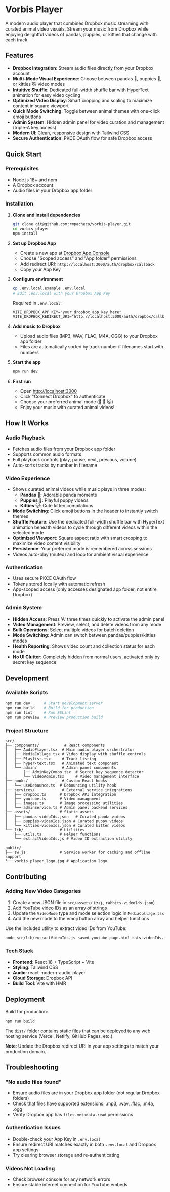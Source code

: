 # Vorbis Player

A modern audio player that combines Dropbox music streaming with curated animal video visuals. Stream your music from Dropbox while enjoying delightful videos of pandas, puppies, or kitties that change with each track.

## Features

- **Dropbox Integration**: Stream audio files directly from your Dropbox account
- **Multi-Mode Visual Experience**: Choose between pandas 🐼, puppies 🐶, or kitties 🐱 video modes
- **Intuitive Shuffle**: Dedicated full-width shuffle bar with HyperText animation for easy video cycling
- **Optimized Video Display**: Smart cropping and scaling to maximize content in square viewport
- **Quick Mode Switching**: Toggle between animal themes with one-click emoji buttons
- **Admin System**: Hidden admin panel for video curation and management (triple-A key access)
- **Modern UI**: Clean, responsive design with Tailwind CSS
- **Secure Authentication**: PKCE OAuth flow for safe Dropbox access

## Quick Start

### Prerequisites

- Node.js 18+ and npm
- A Dropbox account
- Audio files in your Dropbox app folder

### Installation

1. **Clone and install dependencies**

   ```bash
   git clone git@github.com:rmpacheco/vorbis-player.git
   cd vorbis-player
   npm install
   ```

2. **Set up Dropbox App**
   - Create a new app at [Dropbox App Console](https://www.dropbox.com/developers/apps)
   - Choose "Scoped access" and "App folder" permissions
   - Add redirect URI: `http://localhost:3000/auth/dropbox/callback`
   - Copy your App Key

3. **Configure environment**

   ```bash
   cp .env.local.example .env.local
   # Edit .env.local with your Dropbox App Key
   ```

   Required in `.env.local`:

   ```
   VITE_DROPBOX_APP_KEY="your_dropbox_app_key_here"
   VITE_DROPBOX_REDIRECT_URI="http://localhost:3000/auth/dropbox/callback"
   ```

4. **Add music to Dropbox**
   - Upload audio files (MP3, WAV, FLAC, M4A, OGG) to your Dropbox app folder
   - Files are automatically sorted by track number if filenames start with numbers

5. **Start the app**

   ```bash
   npm run dev
   ```

6. **First run**
   - Open <http://localhost:3000>
   - Click "Connect Dropbox" to authenticate
   - Choose your preferred animal mode (🐼 🐶 🐱)
   - Enjoy your music with curated animal videos!

## How It Works

### Audio Playback

- Fetches audio files from your Dropbox app folder
- Supports common audio formats
- Full playback controls (play, pause, next, previous, volume)
- Auto-sorts tracks by number in filename

### Video Experience

- Shows curated animal videos while music plays in three modes:
  - **Pandas** 🐼: Adorable panda moments
  - **Puppies** 🐶: Playful puppy videos
  - **Kitties** 🐱: Cute kitten compilations
- **Mode Switching**: Click emoji buttons in the header to instantly switch themes
- **Shuffle Feature**: Use the dedicated full-width shuffle bar with HyperText animation beneath videos to cycle through different videos within the selected mode
- **Optimized Viewport**: Square aspect ratio with smart cropping to maximize video content visibility
- **Persistence**: Your preferred mode is remembered across sessions
- Videos auto-play (muted) and loop for ambient visual experience

### Authentication

- Uses secure PKCE OAuth flow
- Tokens stored locally with automatic refresh
- App-scoped access (only accesses designated app folder, not entire Dropbox)

### Admin System

- **Hidden Access**: Press 'A' three times quickly to activate the admin panel
- **Video Management**: Preview, select, and delete videos from any mode
- **Bulk Operations**: Select multiple videos for batch deletion
- **Mode Switching**: Admin can switch between pandas/puppies/kitties modes
- **Health Reporting**: Shows video count and collection status for each mode
- **No UI Clutter**: Completely hidden from normal users, activated only by secret key sequence

## Development

### Available Scripts

```bash
npm run dev      # Start development server
npm run build    # Build for production  
npm run lint     # Run ESLint
npm run preview  # Preview production build
```

### Project Structure

```
src/
├── components/           # React components
│   ├── AudioPlayer.tsx  # Main audio player orchestrator
│   ├── MediaCollage.tsx # Video display with shuffle controls
│   ├── Playlist.tsx     # Track listing
│   ├── hyper-text.tsx   # Animated text component
│   └── admin/           # Admin panel components
│       ├── AdminKeyCombo.tsx  # Secret key sequence detector
│       └── VideoAdmin.tsx     # Video management interface
├── hooks/               # Custom React hooks
│   └── useDebounce.ts  # Debouncing utility hook
├── services/            # External service integrations
│   ├── dropbox.ts      # Dropbox API integration
│   ├── youtube.ts      # Video management
│   ├── images.ts       # Image processing utilities
│   └── adminService.ts # Admin panel backend services
├── assets/             # Static assets
│   ├── pandas-videoIds.json   # Curated panda videos
│   ├── puppies-videoIds.json # Curated puppy videos
│   └── kitties-videoIds.json # Curated kitten videos
└── lib/                # Utilities
    ├── utils.ts        # Helper functions
    └── extractVideoIds.js # Video ID extraction utility

public/
├── sw.js               # Service worker for caching and offline support
└── vorbis_player_logo.jpg # Application logo
```

## Contributing

### Adding New Video Categories

1. Create a new JSON file in `src/assets/` (e.g., `rabbits-videoIds.json`)
2. Add YouTube video IDs as an array of strings
3. Update the `VideoMode` type and mode selection logic in `MediaCollage.tsx`
4. Add the new mode to the emoji button array and helper functions

Use the included utility to extract video IDs from YouTube:

```bash
node src/lib/extractVideoIds.js saved-youtube-page.html cats-videoIds.json
```

### Tech Stack

- **Frontend**: React 18 + TypeScript + Vite
- **Styling**: Tailwind CSS
- **Audio**: react-modern-audio-player
- **Cloud Storage**: Dropbox API
- **Build Tool**: Vite with HMR

## Deployment

Build for production:

```bash
npm run build
```

The `dist/` folder contains static files that can be deployed to any web hosting service (Vercel, Netlify, GitHub Pages, etc.).

**Note**: Update the Dropbox redirect URI in your app settings to match your production domain.

## Troubleshooting

### "No audio files found"

- Ensure audio files are in your Dropbox app folder (not regular Dropbox folders)
- Check that files have supported extensions: .mp3, .wav, .flac, .m4a, .ogg
- Verify Dropbox app has `files.metadata.read` permissions

### Authentication Issues

- Double-check your App Key in `.env.local`
- Ensure redirect URI matches exactly in both `.env.local` and Dropbox app settings
- Try clearing browser storage and re-authenticating

### Videos Not Loading

- Check browser console for any network errors
- Ensure stable internet connection for YouTube embeds
